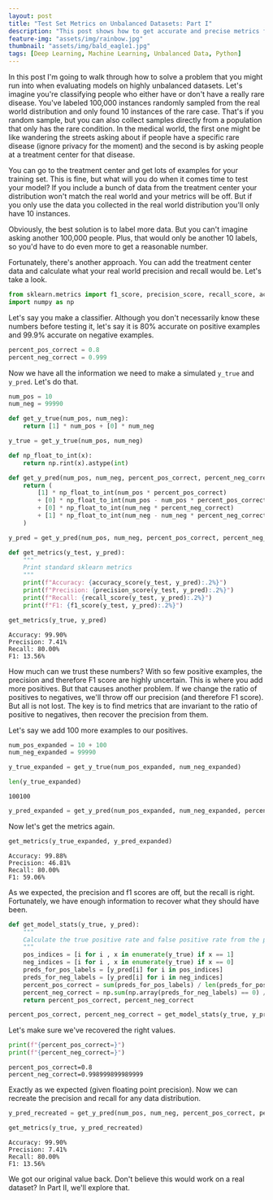 ```yaml
---
layout: post
title: "Test Set Metrics on Unbalanced Datasets: Part I"
description: "This post shows how to get accurate and precise metrics from a test set when you have an unbalanced dataset."
feature-img: "assets/img/rainbow.jpg"
thumbnail: "assets/img/bald_eagle1.jpg"
tags: [Deep Learning, Machine Learning, Unbalanced Data, Python]
---
```


In this post I'm going to walk through how to solve a problem that you might run into when evaluating models on highly unbalanced datasets. Let's imagine you're classifying people who either have or don't have a really rare disease. You've labeled 100,000 instances randomly sampled from the real world distribution and only found 10 instances of the rare case. That's if you random sample, but you can also collect samples directly from a population that only has the rare condition. In the medical world, the first one might be like wandering the streets asking about if people have a specific rare disease (ignore privacy for the moment) and the second is by asking people at a treatment center for that disease.

You can go to the treatment center and get lots of examples for your training set. This is fine, but what will you do when it comes time to test your model? If you include a bunch of data from the treatment center your distribution won't match the real world and your metrics will be off. But if you only use the data you collected in the real world distribution you'll only have 10 instances.

Obviously, the best solution is to label more data. But you can't imagine asking another 100,000 people. Plus, that would only be another 10 labels, so you'd have to do even more to get a reasonable number.

Fortunately, there's another approach. You can add the treatment center data and calculate what your real world precision and recall would be. Let's take a look.


```python
from sklearn.metrics import f1_score, precision_score, recall_score, accuracy_score
import numpy as np
```

Let's say you make a classifier. Although you don't necessarily know these numbers before testing it, let's say it is 80% accurate on positive examples and 99.9% accurate on negative examples.


```python
percent_pos_correct = 0.8
percent_neg_correct = 0.999
```

Now we have all the information we need to make a simulated `y_true` and `y_pred`. Let's do that.


```python
num_pos = 10
num_neg = 99990
```


```python
def get_y_true(num_pos, num_neg):
    return [1] * num_pos + [0] * num_neg
```


```python
y_true = get_y_true(num_pos, num_neg)
```


```python
def np_float_to_int(x):
    return np.rint(x).astype(int)

def get_y_pred(num_pos, num_neg, percent_pos_correct, percent_neg_correct):
    return (
        [1] * np_float_to_int(num_pos * percent_pos_correct)
        + [0] * np_float_to_int(num_pos - num_pos * percent_pos_correct)
        + [0] * np_float_to_int(num_neg * percent_neg_correct)
        + [1] * np_float_to_int(num_neg - num_neg * percent_neg_correct)
    )

```


```python
y_pred = get_y_pred(num_pos, num_neg, percent_pos_correct, percent_neg_correct)
```


```python
def get_metrics(y_test, y_pred):
    """
    Print standard sklearn metrics
    """
    print(f"Accuracy: {accuracy_score(y_test, y_pred):.2%}")
    print(f"Precision: {precision_score(y_test, y_pred):.2%}")
    print(f"Recall: {recall_score(y_test, y_pred):.2%}")
    print(f"F1: {f1_score(y_test, y_pred):.2%}")
```


```python
get_metrics(y_true, y_pred)
```

    Accuracy: 99.90%
    Precision: 7.41%
    Recall: 80.00%
    F1: 13.56%
    

How much can we trust these numbers? With so few positive examples, the precision and therefore F1 score are highly uncertain. This is where you add more positives. But that causes another problem. If we change the ratio of positives to negatives, we'll throw off our precision (and therefore F1 score). But all is not lost. The key is to find metrics that are invariant to the ratio of positive to negatives, then recover the precision from them.

Let's say we add 100 more examples to our positives.


```python
num_pos_expanded = 10 + 100
num_neg_expanded = 99990
```


```python
y_true_expanded = get_y_true(num_pos_expanded, num_neg_expanded)
```


```python
len(y_true_expanded)
```




    100100




```python
y_pred_expanded = get_y_pred(num_pos_expanded, num_neg_expanded, percent_pos_correct, percent_neg_correct)
```

Now let's get the metrics again.


```python
get_metrics(y_true_expanded, y_pred_expanded)
```

    Accuracy: 99.88%
    Precision: 46.81%
    Recall: 80.00%
    F1: 59.06%
    

As we expected, the precision and f1 scores are off, but the recall is right. Fortunately, we have enough information to recover what they should have been.


```python
def get_model_stats(y_true, y_pred):
    """
    Calculate the true positive rate and false positive rate from the predictions and labels.
    """
    pos_indices = [i for i , x in enumerate(y_true) if x == 1]
    neg_indices = [i for i , x in enumerate(y_true) if x == 0]
    preds_for_pos_labels = [y_pred[i] for i in pos_indices]
    preds_for_neg_labels = [y_pred[i] for i in neg_indices]
    percent_pos_correct = sum(preds_for_pos_labels) / len(preds_for_pos_labels)
    percent_neg_correct = np.sum(np.array(preds_for_neg_labels) == 0) / len(preds_for_neg_labels)
    return percent_pos_correct, percent_neg_correct
```


```python
percent_pos_correct, percent_neg_correct = get_model_stats(y_true, y_pred)
```

Let's make sure we've recovered the right values.


```python
print(f"{percent_pos_correct=}")
print(f"{percent_neg_correct=}")
```

    percent_pos_correct=0.8
    percent_neg_correct=0.998999899989999
    

Exactly as we expected (given floating point precision). Now we can recreate the precision and recall for any data distribution.


```python
y_pred_recreated = get_y_pred(num_pos, num_neg, percent_pos_correct, percent_neg_correct)
```


```python
get_metrics(y_true, y_pred_recreated)
```

    Accuracy: 99.90%
    Precision: 7.41%
    Recall: 80.00%
    F1: 13.56%
    

We got our original value back. Don't believe this would work on a real dataset? In Part II, we'll explore that.
